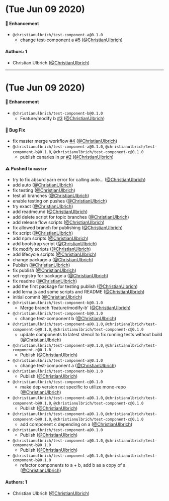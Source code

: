 # (Tue Jun 09 2020)

#### 🚀 Enhancement

- `@christianulbrich/test-component-a@0.1.0`
  - change test-component a [#5](https://github.com/ChristianUlbrich/lerna-release-prototype-in-action/pull/5) ([@ChristianUlbrich](https://github.com/ChristianUlbrich))

#### Authors: 1

- Christian Ulbrich ([@ChristianUlbrich](https://github.com/ChristianUlbrich))

---

# (Tue Jun 09 2020)

#### 🚀 Enhancement

- `@christianulbrich/test-component-b@0.1.0`
  - Feature/modify b [#3](https://github.com/ChristianUlbrich/lerna-release-prototype-in-action/pull/3) ([@ChristianUlbrich](https://github.com/ChristianUlbrich))

#### 🐛 Bug Fix

- fix master merge workflow [#4](https://github.com/ChristianUlbrich/lerna-release-prototype-in-action/pull/4) ([@ChristianUlbrich](https://github.com/ChristianUlbrich))
- `@christianulbrich/test-component-a@0.1.0`, `@christianulbrich/test-component-b@0.1.0`, `@christianulbrich/test-component-c@0.1.0`
  - publish canaries in pr [#2](https://github.com/ChristianUlbrich/lerna-release-prototype-in-action/pull/2) ([@ChristianUlbrich](https://github.com/ChristianUlbrich))

#### ⚠️ Pushed to `master`

- try to fix absurd yarn error for calling auto... ([@ChristianUlbrich](https://github.com/ChristianUlbrich))
- add auto ([@ChristianUlbrich](https://github.com/ChristianUlbrich))
- fix testing ([@ChristianUlbrich](https://github.com/ChristianUlbrich))
- test all branches ([@ChristianUlbrich](https://github.com/ChristianUlbrich))
- enable testing on pushes ([@ChristianUlbrich](https://github.com/ChristianUlbrich))
- try exact ([@ChristianUlbrich](https://github.com/ChristianUlbrich))
- add readme.md ([@ChristianUlbrich](https://github.com/ChristianUlbrich))
- add delete script for topic branches ([@ChristianUlbrich](https://github.com/ChristianUlbrich))
- add release flow scripts ([@ChristianUlbrich](https://github.com/ChristianUlbrich))
- fix allowed branch for publishing ([@ChristianUlbrich](https://github.com/ChristianUlbrich))
- fix script ([@ChristianUlbrich](https://github.com/ChristianUlbrich))
- add npm scripts ([@ChristianUlbrich](https://github.com/ChristianUlbrich))
- add bootstrap script ([@ChristianUlbrich](https://github.com/ChristianUlbrich))
- fix modify scripts ([@ChristianUlbrich](https://github.com/ChristianUlbrich))
- add lifecycle scripts ([@ChristianUlbrich](https://github.com/ChristianUlbrich))
- change package a ([@ChristianUlbrich](https://github.com/ChristianUlbrich))
- Publish ([@ChristianUlbrich](https://github.com/ChristianUlbrich))
- fix publish ([@ChristianUlbrich](https://github.com/ChristianUlbrich))
- set registry for package a ([@ChristianUlbrich](https://github.com/ChristianUlbrich))
- fix readme ([@ChristianUlbrich](https://github.com/ChristianUlbrich))
- add the first package for testing publish ([@ChristianUlbrich](https://github.com/ChristianUlbrich))
- add lerna.js and some scripts and README ([@ChristianUlbrich](https://github.com/ChristianUlbrich))
- initial commit ([@ChristianUlbrich](https://github.com/ChristianUlbrich))
- `@christianulbrich/test-component-b@0.1.0`
  - Merge branch 'feature/modify-b' ([@ChristianUlbrich](https://github.com/ChristianUlbrich))
- `@christianulbrich/test-component-b@0.1.0`
  - change test-component b ([@ChristianUlbrich](https://github.com/ChristianUlbrich))
- `@christianulbrich/test-component-a@0.1.0`, `@christianulbrich/test-component-b@0.1.0`, `@christianulbrich/test-component-c@0.1.0`
  - update components to latest stencil to fix running tests without build ([@ChristianUlbrich](https://github.com/ChristianUlbrich))
- `@christianulbrich/test-component-a@0.1.0`, `@christianulbrich/test-component-c@0.1.0`
  - Publish ([@ChristianUlbrich](https://github.com/ChristianUlbrich))
- `@christianulbrich/test-component-a@0.1.0`
  - change test-component a ([@ChristianUlbrich](https://github.com/ChristianUlbrich))
- `@christianulbrich/test-component-b@0.1.0`
  - Publish ([@ChristianUlbrich](https://github.com/ChristianUlbrich))
- `@christianulbrich/test-component-c@0.1.0`
  - make dep version not specific to utilize mono-repo ([@ChristianUlbrich](https://github.com/ChristianUlbrich))
- `@christianulbrich/test-component-a@0.1.0`, `@christianulbrich/test-component-b@0.1.0`, `@christianulbrich/test-component-c@0.1.0`
  - Publish ([@ChristianUlbrich](https://github.com/ChristianUlbrich))
- `@christianulbrich/test-component-a@0.1.0`, `@christianulbrich/test-component-b@0.1.0`, `@christianulbrich/test-component-c@0.1.0`
  - add component c depending on a ([@ChristianUlbrich](https://github.com/ChristianUlbrich))
- `@christianulbrich/test-component-a@0.1.0`
  - Publish ([@ChristianUlbrich](https://github.com/ChristianUlbrich))
- `@christianulbrich/test-component-a@0.1.0`, `@christianulbrich/test-component-b@0.1.0`
  - Publish ([@ChristianUlbrich](https://github.com/ChristianUlbrich))
- `@christianulbrich/test-component-a@0.1.0`, `@christianulbrich/test-component-b@0.1.0`
  - refactor components to a + b, add b as a copy of a ([@ChristianUlbrich](https://github.com/ChristianUlbrich))

#### Authors: 1

- Christian Ulbrich ([@ChristianUlbrich](https://github.com/ChristianUlbrich))
